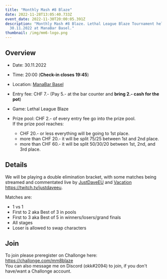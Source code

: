 ```yaml
---
title: "Monthly Mash #8 Blaze"
date: 2022-11-28T13:05:40.733Z
event_date: 2022-11-30T20:00:05.391Z
description: "Monthly Mash #8 Blaze. Lethal League Blaze Tournament held on the
  30.11.2022 at ManaBar Basel."
thumbnail: /img/mm6-logo.png
---
```

## Overview

* Date: 30.11.2022
* Time: 20:00 (**Check-in closes 19:45**)
* Location: [ManaBar Basel](https://manabar.ch/)
* Entry fee: CHF 7.- (Pay 5.- at the bar counter and **bring 2.- cash for the pot**)
* Game: Lethal League Blaze
* Prize pool: CHF 2.- of every entry fee go into the prize pool.\
  If the prize pool reaches:

  * CHF 20.- or less everything will be going to 1st place.
  * more than CHF 20.- it will be split 75/25 between 1st and 2nd place.
  * more than CHF 60.- it will be split 50/30/20 between 1st, 2nd, and 3rd place.

## Details

We will be playing a double elimination bracket, with some matches being streamed and commentated live by [JustDaveEU](https://twitter.com/justdaveeu) and [Vacation](https://twitter.com/arcunemu) <https://twitch.tv/justdaveeu>.

Matches are:

* 1 vs 1
* First to 2 aka Best of 3 in pools
* First to 3 aka Best of 5 in winners/losers/grand finals
* All stages
* Loser is allowed to swap characters

## Join

To join please preregister on Challonge here: <https://challonge.com/mm8blaze>\
You can also message me on Discord (okk#2094) to join, if you don't have/want a Challonge account.